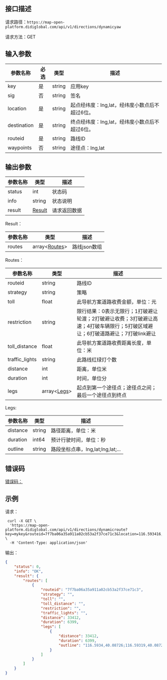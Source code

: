 ## 接口描述
请求路径：`https://map-open-platform.didiglobal.com/api/v1/directions/dynamicyaw`

请求方法：GET
## 输入参数
|参数名称 | 必选 | 类型 | 描述|
|--------|-----|-----|-----|
| key | 是 | string | 应用key |
| sig | 否 | string | 签名 |
|location| 是 | string   |起点经纬度：lng,lat，经纬度小数点后不超过6位。   |
|destination | 是 | string|终点经纬度：lng,lat，经纬度小数点后不超过6位。   |
|routeid     | 是 | string      |路线ID|
|waypoints | 否 | string|途径点：lng,lat|lng,lat|…，最多支持20个途径点，经纬度小数点后不超过6位，经度-180~180，纬度-90~90 |

## 输出参数
|参数名称  | 类型 | 描述|
|--------|-----|-----|
|status | int  |状态码 |
|info|string|状态说明	|
|result | [Result](#Result)|请求返回数据 |

<span id="Result"></span>
Result：

|参数名称  | 类型 | 描述 |
|--------|-----|-----|
|routes | array<[Routes](#Routes)> | 路线json数组|

<span id="Routes"></span>
Routes：

|参数名称  | 类型 | 描述 |
|--------|-----|-----|
|routeid   | string  |路线ID     |
|strategy   | string  |策略     |
|toll  | float  |此导航方案道路收费金额，单位：元 |
|restriction  | string  |限行结果：0表示无限行；1打破避让轮渡；2打破避让收费；3打破避让高速；4打破车辆限行；5打破区域避让；6打破道路避让；7打破link避让 |
|toll_distance  | float  |此导航方案道路收费距离长度，单位：米    |
|traffic_lights  | string    |此路线红绿灯个数     |
|distance  | int    |距离，单位米     |
|duration  | int    |时间，单位分     |
|legs   | array<[Legs](#Legs)>  |起点到第一个途径点；途径点之间；最后一个途径点到终点     |

<span id="Legs"></span>
Legs:

|参数名称  | 类型 | 描述 |
|--------|-----|-----|
|distance   | string  |路径距离，单位：米   |
|duration     | int64  |预计行驶时间，单位：秒 |
|outline   | string  | 路段坐标点串，lng,lat;lng,lat;...   |


## 错误码
[错误码：](/static/docs-content/apimarket-docs/错误码.md#errorCode)

## 示例

请求：
``` shell
 curl -X GET \
  'https://map-open-platform.didiglobal.com/api/v1/directions/dynamicroute?key=mykey&routeid=7f7ba06a35a911a02cb53a2f37ce71c3&location=116.593416,40.088262&destination=116.331254,40.061761' \
  -H 'Content-Type: application/json'
```

输出：
``` json
{
    "status": 0,
    "info": "OK",
    "result": {
        "routes": [
            {
                "routeid": "7f7ba06a35a911a02cb53a2f37ce71c3",
                "strategy": "",
                "toll": "",
                "toll_distance": "",
                "restriction": "",
                "traffic_lights": "",
                "distance": 33412,
                "duration": 6399,
                "legs": [
                    {
                        "distance": 33412,
                        "duration": 6399,
                        "outline": "116.5934,40.08726;116.59319,40.08723;..."
                    }
                ]
            }
        ]
    }
}
```
